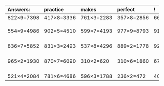 | Answers: | practice | makes | perfect | ! |
| :--- | :--- | :--- | :--- | :--- |
| 822×9=7398 | 417×8=3336 | 761×3=2283 | 357×8=2856 | 666×9=5994 | 
|   |   |   |   |   | 
|   |   |   |   |   | 
|   |   |   |   |   | 
| 554×9=4986 | 902×5=4510 | 599×7=4193 | 977×9=8793 | 910×6=5460 | 
|   |   |   |   |   | 
|   |   |   |   |   | 
|   |   |   |   |   | 
|   |   |   |   |   | 
| 836×7=5852 | 831×3=2493 | 537×8=4296 | 889×2=1778 | 925×4=3700 | 
|   |   |   |   |   | 
|   |   |   |   |   | 
|   |   |   |   |   | 
|   |   |   |   |   | 
| 965×2=1930 | 870×7=6090 | 310×2=620 | 310×6=1860 | 676×9=6084 | 
|   |   |   |   |   | 
|   |   |   |   |   | 
|   |   |   |   |   | 
|   |   |   |   |   | 
| 521×4=2084 | 781×6=4686 | 596×3=1788 | 236×2=472 | 403×8=3224 | 

